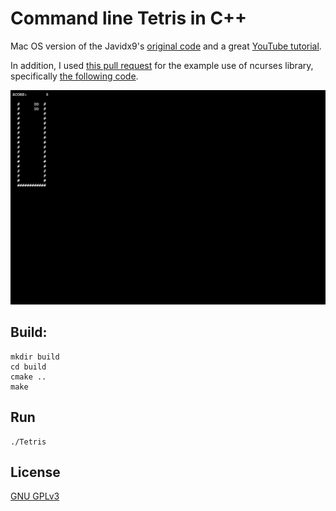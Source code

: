 # Command line Tetris in C++

Mac OS version of the Javidx9's [original code](https://github.com/OneLoneCoder/videos/blob/master/OneLoneCoder_Tetris.cpp) and a great [YouTube tutorial](https://www.youtube.com/watch?v=8OK8_tHeCIA&t=1806s).

In addition, I used [this pull request](https://github.com/OneLoneCoder/CommandLineFPS/pull/1) for the example use of ncurses library, specifically [the following code](https://github.com/rohanliston/CommandLineFPS/blob/linux-port/linux/CommandLineFPS.cpp).


![](media/Tetris_mov.gif)


## Build:

```
mkdir build
cd build
cmake ..
make
```


## Run
```
./Tetris
```


## License
[GNU GPLv3](https://www.gnu.org/licenses/gpl-3.0.html)